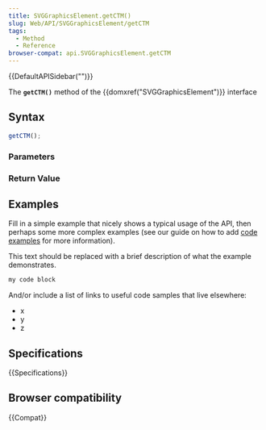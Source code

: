 ```yaml
---
title: SVGGraphicsElement.getCTM()
slug: Web/API/SVGGraphicsElement/getCTM
tags:
  - Method
  - Reference
browser-compat: api.SVGGraphicsElement.getCTM
---
```

{{DefaultAPISidebar("")}}

The **`getCTM()`** method of the {{domxref("SVGGraphicsElement")}} interface 

## Syntax

```js
getCTM();
```

### Parameters



### Return Value



## Examples

Fill in a simple example that nicely shows a typical usage of the API, then perhaps some more complex examples (see our guide on how to add [code examples](/en-US/docs/MDN/Contribute/Structures/Code_examples) for more information).

This text should be replaced with a brief description of what the example demonstrates.

```js
my code block
```

And/or include a list of links to useful code samples that live elsewhere:

*   x
*   y
*   z

## Specifications

{{Specifications}}

## Browser compatibility

{{Compat}}


